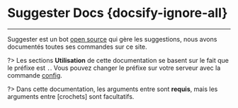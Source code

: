 # Suggester Docs {docsify-ignore-all}
---
Suggester est un bot [open source](https://github.com/Suggester-Bot/Suggester) qui gère les suggestions, nous avons documentés toutes ses commandes sur ce site.


?> Les sections **Utilisation** de cette documentation se basent sur le fait que le préfixe est `.`. Vous pouvez changer le préfixe sur votre serveur avec la commande [config](fr/admin/config.md).

?> Dans cette documentation, les arguments entre <chevrons> sont __requis__, mais les arguments entre [crochets] sont facultatifs.
